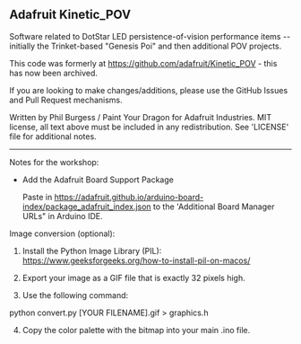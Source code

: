 ## Adafruit Kinetic_POV

Software related to DotStar LED persistence-of-vision performance items -- initially the Trinket-based "Genesis Poi" and then additional POV projects.

This code was formerly at https://github.com/adafruit/Kinetic_POV - this has now been archived.

If you are looking to make changes/additions, please use the GitHub Issues and Pull Request mechanisms.

Written by Phil Burgess / Paint Your Dragon for Adafruit Industries. MIT license, all text above must be included in any redistribution. See 'LICENSE' file for additional notes.

----------------------------
Notes for the workshop:

* Add the Adafruit Board Support Package

  Paste in https://adafruit.github.io/arduino-board-index/package_adafruit_index.json to the 'Additional Board Manager URLs" in Arduino IDE.

  
Image conversion (optional):

1. Install the Python Image Library (PIL):
  https://www.geeksforgeeks.org/how-to-install-pil-on-macos/

2. Export your image as a GIF file that is exactly 32 pixels high.

3. Use the following command: 

python convert.py [YOUR FILENAME].gif > graphics.h

4. Copy the color palette with the bitmap into your main .ino file.

